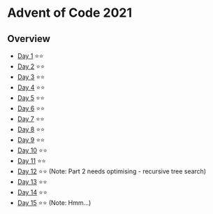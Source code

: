 
# Advent of Code 2021

## Overview

- [Day 1](https://adventofcode.com/2021/day/1) ⭐⭐
- [Day 2](https://adventofcode.com/2021/day/2) ⭐⭐
- [Day 3](https://adventofcode.com/2021/day/3) ⭐⭐
- [Day 4](https://adventofcode.com/2021/day/4) ⭐⭐
- [Day 5](https://adventofcode.com/2021/day/5) ⭐⭐
- [Day 6](https://adventofcode.com/2021/day/6) ⭐⭐
- [Day 7](https://adventofcode.com/2021/day/7) ⭐⭐
- [Day 8](https://adventofcode.com/2021/day/8) ⭐⭐
- [Day 9](https://adventofcode.com/2021/day/9) ⭐⭐
- [Day 10](https://adventofcode.com/2021/day/10) ⭐⭐
- [Day 11](https://adventofcode.com/2021/day/11) ⭐⭐
- [Day 12](https://adventofcode.com/2021/day/12) ⭐⭐ (Note: Part 2 needs optimising - recursive tree search)
- [Day 13](https://adventofcode.com/2021/day/12) ⭐⭐
- [Day 14](https://adventofcode.com/2021/day/12) ⭐⭐
- [Day 15](https://adventofcode.com/2021/day/12) ⭐⭐ (Note: Hmm...)
